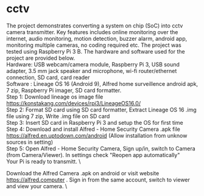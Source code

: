 # cctv
The project demonstrates converting a system on chip (SoC) into cctv camera transmitter. Key features includes online monitoring over the internet, audio monitoring, motion 
detection, buzzer alarm, android app, monitoring multiple cameras, no coding required etc. The project was tested using Raspberry Pi 3 B. The hardware and software used for the project are provided below. \
Hardware: USB webcam/camera module, Raspberry Pi 3, USB sound adapter, 3.5 mm jack speaker and microphone, wi-fi router/ethernet connection, SD card, card reader\
Software : Lineage OS 16 (Android 9), Alfred home surveillence android apk, 7 zip, Raspberry Pi imager, SD card formatter.\
Step 1: Download lineage os image file https://konstakang.com/devices/rpi3/LineageOS16.0/ \
Step 2: Format SD card using SD card formatter, Extract Lineage OS 16 .img file using 7 zip, Write .img file on SD card \
Step 3: Insert SD card in Raspberry Pi 3 and setup the OS for first time \
Step 4: Download and install Alfred - Home Security Camera .apk file https://alfred.en.uptodown.com/android (Allow installation from unknow sources in setting) \
Step 5: Open Alfred - Home Security Camera, Sign up/in, switch to Camera (from Camera/Viewer). In settings check "Reopen app automatically" \
Your Pi is ready to transmitt. \

Download the Alfred Camera .apk on android or visit website https://alfred.computer . Sign in from the same account, switch to viewer and view your camera. \

